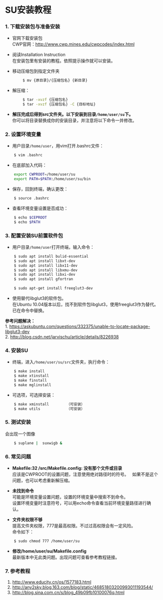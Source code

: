 SU安装教程
====

### 1. 下载安装包与准备安装

* 官网下载安装包  
CWP官网：<http://www.cwp.mines.edu/cwpcodes/index.html>

* 阅读Installation Instruction  
在安装包里有安装的教程。依照提示操作就可以安装。

* 移动压缩包到指定文件夹
```Bash
		$ mv {原目录}/{压缩包名} {新目录}
```

* 解压缩：
```Bash
		$ tar -xvzf {压缩包名}
		$ tar -xvzf {压缩包名} -C {目标地址}
```

* **解压完成后得到src文件夹。以下安装到目录`/home/user/su`下。**  
你可以将目录替换成你的安装目录，并注意将以下命令一并修改。

### 2. 设置环境变量

* 用户目录`/home/user`，用vim打开.bashrc文件：  
```Bash
	$ vim .bashrc
```

* 在底部加入代码：  
```Bash
	export CWPROOT=/home/user/su
	export PATH=$PATH:/home/user/su/bin
```
* 保存，回到终端，确认更改：  
```Bash
	$ source .bashrc
```

* 查看环境变量设置是否成功：  
```Bash
	$ echo $CEPROOT
	$ echo $PATH
```

### 3. 配置安装SU前置软件包

* 用户目录`/home/user`打开终端，输入命令：  
```Bash
	$ sudo apt install bulid-essential
	$ sudo apt install libxt-dev
	$ sudo apt install libx11-dev
	$ sudo apt install libxmu-dev
	$ sudo apt install libxi-dev
	$ sudo apt install gfortran
	
	$ sudo apt-get install freeglut3-dev
```
* 使用替代libglut3的软件包。  
	在Ubuntu 10.04版本以后，找不到软件包libglut3，使用freeglut3作为替代。已在命令中替换。  

**参考问题解决：**  
	1. <https://askubuntu.com/questions/332375/unable-to-locate-package-libglut3-dev>  
	2. <http://blog.csdn.net/jarvischu/article/details/8226938>  

### 4. 安装SU

* 终端，进入`/home/user/su/src`文件夹，执行命令：  
```Bash
	$ make install
	$ make xtinstall
	$ make finstall
	$ make mglinstall
```

* 可选项，可选择安装：  
```Bash
	$ make xminstall		（可安装）
	$ make utils			（可安装）
```

### 5. 测试安装
会出现一个图像  
```Bash
	$ suplane |  suxwigb &
```

### 6. 常见问题

* **Makefile:32 /src/Makefile.config: 没有那个文件或目录**  
	应该是CWPROOT的设置问题，注意使用绝对路径时的符号。  
	如果不是这个问题，也可以考虑重新解压缩。  

* **未找到命令**  
	可能是环境变量设置问题，设置的环境变量中搜索不到命令。  
	设置环境变量时注意符号，可以用echo命令查看当前环境变量路径进行确认。   

* **文件夹权限不够**  
	提高文件夹权限，777是最高权限。不过过高权限会有一定风险。  
	命令如下：  	
```Bash
	$ sudo chmod 777 /home/user/su
```

* **修改/home/user/su/Makefile.config**  
	最新版本中无此类问题。出现问题可查看参考教程链接。  

### 7. 参考教程

1. <http://www.educity.cn/os/1577183.html>
2. <http://any2sky.blog.163.com/blog/static/46851803200993011193544/>
3. <http://blog.sina.com.cn/s/blog_49b09fb10100076q.html>

